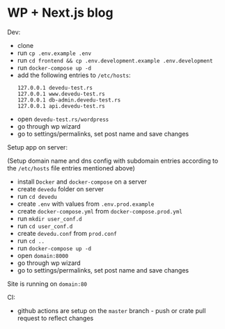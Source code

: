 # WP + Next.js blog

Dev:

- clone
- run `cp .env.example .env`
- run `cd frontend && cp .env.development.example .env.development`
- run `docker-compose up -d`
- add the following entries to `/etc/hosts`:
  ```
  127.0.0.1 devedu-test.rs
  127.0.0.1 www.devedu-test.rs
  127.0.0.1 db-admin.devedu-test.rs
  127.0.0.1 api.devedu-test.rs
  ```
- open `devedu-test.rs/wordpress`
- go through wp wizard
- go to settings/permalinks, set post name and save changes

Setup app on server:

(Setup domain name and dns config with subdomain entries according to the `/etc/hosts` file entries mentioned above)

- install `Docker` and `docker-compose` on a server
- create `devedu` folder on server
- run `cd devedu`
- create `.env` with values from `.env.prod.example`
- create `docker-compose.yml` from `docker-compose.prod.yml`
- run `mkdir user_conf.d`
- run `cd user_conf.d`
- create `devedu.conf` from `prod.conf`
- run `cd ..`
- run `docker-compose up -d`
- open `domain:8000`
- go through wp wizard
- go to settings/permalinks, set post name and save changes

Site is running on `domain:80`

CI:

- github actions are setup on the `master` branch - push or crate pull request to reflect changes
